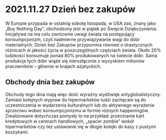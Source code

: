 # 2021.11.27 Dzień bez zakupów 

W Europie przypada w ostatnią sobotę listopada, w USA zaś, znany jako „Buy Nothing Day”, obchodzony jest w piątek po Święcie Dziękczynienia. Inicjatywa na ma celu zwrócenie uwagi świata na postępujący konsumpcjonizm, czyli nadmierne przywiązywanie wagi do dóbr materialnych. Dzień bez Zakupów przypomina również o drastycznych różnicach w jakości życia w poszczególnych częściach świata. Około 20% ludzkości konsumuje ponad 80% produkowanych na świecie dóbr. Sama produkcja tych dóbr wiąże się nierozłącznie z wyzyskiem milionów pracowników – głównie w krajach azjatyckich.

## Obchody dnia bez zakupów

Obchody tego dnia mają więc dość wyraźny wydźwięk antyglobalistyczny. Zamiast kolejnych wypraw do hipermarketów ludzi zachęcani są do uczestniczenia w wydarzenia kulturalnych lub do aktywnego wyrażenie sprzeciwu wobec konsumpcjonizmu w formie różnych happeningów. Zrealizowane dotychczas pomysły to na przykład: przecinanie kart kredytowych w centrach handlowych, „spacer zombie” wokół hipermarketów czy też ustawianie się w długie kolejki do kasy z pustymi koszykami.